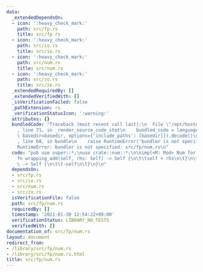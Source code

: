 ```yaml
---
data:
  _extendedDependsOn:
  - icon: ':heavy_check_mark:'
    path: src/fp.rs
    title: src/fp.rs
  - icon: ':heavy_check_mark:'
    path: src/io.rs
    title: src/io.rs
  - icon: ':heavy_check_mark:'
    path: src/num.rs
    title: src/num.rs
  - icon: ':heavy_check_mark:'
    path: src/zo.rs
    title: src/zo.rs
  _extendedRequiredBy: []
  _extendedVerifiedWith: []
  _isVerificationFailed: false
  _pathExtension: rs
  _verificationStatusIcon: ':warning:'
  attributes: {}
  bundledCode: "Traceback (most recent call last):\n  File \"/opt/hostedtoolcache/Python/3.9.1/x64/lib/python3.9/site-packages/onlinejudge_verify/documentation/build.py\"\
    , line 71, in _render_source_code_stat\n    bundled_code = language.bundle(stat.path,\
    \ basedir=basedir, options={'include_paths': [basedir]}).decode()\n  File \"/opt/hostedtoolcache/Python/3.9.1/x64/lib/python3.9/site-packages/onlinejudge_verify/languages/user_defined.py\"\
    , line 68, in bundle\n    raise RuntimeError('bundler is not specified: {}'.format(path.as_posix()))\n\
    RuntimeError: bundler is not specified: src/fp/num.rs\n"
  code: "pub use super::*;\nuse crate::num::*;\n\nimpl<M: Mod> Num for Fp<M> {\n\t\
    fn wrapping_add(self, rhs: Self) -> Self {\n\t\tself + rhs\n\t}\n\tfn wrapping_neg(self)\
    \ -> Self {\n\t\t-self\n\t}\n}\n"
  dependsOn:
  - src/fp.rs
  - src/io.rs
  - src/num.rs
  - src/zo.rs
  isVerificationFile: false
  path: src/fp/num.rs
  requiredBy: []
  timestamp: '2021-01-30 12:54:22+09:00'
  verificationStatus: LIBRARY_NO_TESTS
  verifiedWith: []
documentation_of: src/fp/num.rs
layout: document
redirect_from:
- /library/src/fp/num.rs
- /library/src/fp/num.rs.html
title: src/fp/num.rs
---
```

